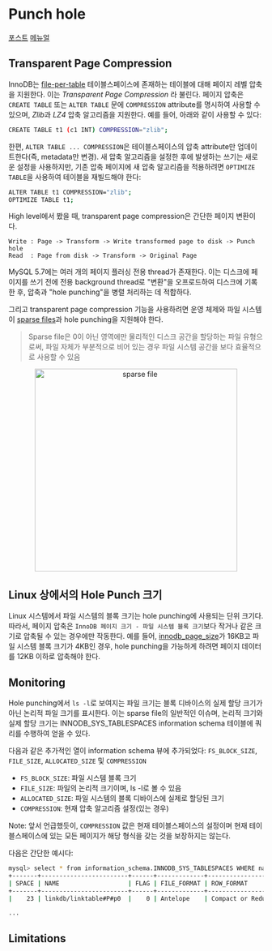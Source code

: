 # Punch hole

[포스트](https://mysqlserverteam.com/innodb-transparent-page-compression/)
[메뉴얼](https://dev.mysql.com/doc/refman/5.7/en/innodb-page-compression.html)

## Transparent Page Compression

InnoDB는 [file-per-table](https://dev.mysql.com/doc/refman/8.0/en/glossary.html#glos_file_per_table) 테이블스페이스에 존재하는 테이블에 대해 페이지 레벨 압축을 지원한다. 이는 *Transparent Page Compression* 라 불린다. 페이지 압축은 `CREATE TABLE` 또는 `ALTER TABLE` 문에 `COMPRESSION` attribute를 명시하여 사용할 수 있으며, *Zlib*과 *LZ4* 압축 알고리즘을 지원한다. 예를 들어, 아래와 같이 사용할 수 있다:

```bash
CREATE TABLE t1 (c1 INT) COMPRESSION="zlib";
```

한편, `ALTER TABLE ... COMPRESSION`은 테이블스페이스의 압축 attribute만 업데이트한다(즉, metadata만 변경). 새 압축 알고리즘을 설정한 후에 발생하는 쓰기는 새로운 설정을 사용하지만, 기존 압축 페이지에 새 압축 알고리즘을 적용하려면 `OPTIMIZE TABLE`을 사용하여 테이블을 재빌드해야 한다:

```bash
ALTER TABLE t1 COMPRESSION="zlib";
OPTIMIZE TABLE t1;
```

High level에서 봤을 때, transparent page compression은 간단한 페이지 변환이다.

```
Write : Page -> Transform -> Write transformed page to disk -> Punch hole
Read  : Page from disk -> Transform -> Original Page
```

MySQL 5.7에는 여러 개의 페이지 플러싱 전용 thread가 존재한다. 이는 디스크에 페이지를 쓰기 전에 전용 background thread로 "변환"을 오프로드하여 디스크에 기록한 후, 압축과 "hole punching"을 병렬 처리하는 데 적합하다.

그리고 transparent page compression 기능을 사용하려면 운영 체제와 파일 시스템이 [sparse files](https://en.wikipedia.org/wiki/Sparse_file)과 hole punching을 지원해야 한다.

> Sparse file은 0이 아닌 영역에만 물리적인 디스크 공간을 할당하는 파일 유형으로써, 파일 자체가 부분적으로 비어 있는 경우 파일 시스템 공간을 보다 효율적으로 사용할 수 있음

<p align="center">
<img src="https://upload.wikimedia.org/wikipedia/commons/thumb/9/9f/Sparse_file_%28en%29.svg/1024px-Sparse_file_%28en%29.svg.png" alt="sparse file" width="400" />
</p>

## Linux 상에서의 Hole Punch 크기

Linux 시스템에서 파일 시스템의 블록 크기는 hole punching에 사용되는 단위 크기다. 따라서, 페이지 압축은 `InnoDB 페이지 크기 - 파일 시스템 블록 크기`보다 작거나 같은 크기로 압축될 수 있는 경우에만 작동한다. 예를 들어, [innodb_page_size](https://dev.mysql.com/doc/refman/5.7/en/innodb-parameters.html#sysvar_innodb_page_size)가 16KB고 파일 시스템 블록 크기가 4KB인 경우, hole punching을 가능하게 하려면 페이지 데이터를 12KB 이하로 압축해야 한다.

## Monitoring

Hole punching에서 `ls -l`로 보여지는 파일 크기는 블록 디바이스의 실제 할당 크기가 아닌 논리적 파일 크기를 표시한다. 이는 sparse file의 일반적인 이슈며, 논리적 크기와 실제 할당 크기는 INNODB_SYS_TABLESPACES information schema 테이블에 쿼리를 수행하여 얻을 수 있다.

다음과 같은 추가적인 열이 information schema 뷰에 추가되었다: `FS_BLOCK_SIZE`, `FILE_SIZE`, `ALLOCATED_SIZE` 및 `COMPRESSION`

- `FS_BLOCK_SIZE`: 파일 시스템 블록 크기
- `FILE_SIZE`: 파일의 논리적 크기이며, ls -l로 볼 수 있음
- `ALLOCATED_SIZE`: 파일 시스템의 블록 디바이스에 실제로 할당된 크기
- `COMPRESSION`: 현재 압축 알고리즘 설정(있는 경우)

Note: 앞서 언급했듯이, `COMPRESSION` 값은 현재 테이블스페이스의 설정이며 현재 테이블스페이스에 있는 모든 페이지가 해당 형식을 갖는 것을 보장하지는 않는다.

다음은 간단한 예시다:

```bash
mysql> select * from information_schema.INNODB_SYS_TABLESPACES WHERE name like 'linkdb%';
+-------+------------------------+------+-------------+----------------------+-----------+---------------+------------+---------------+-------------+----------------+-------------+
| SPACE | NAME                   | FLAG | FILE_FORMAT | ROW_FORMAT           | PAGE_SIZE | ZIP_PAGE_SIZE | SPACE_TYPE | FS_BLOCK_SIZE | FILE_SIZE   | ALLOCATED_SIZE | COMPRESSION |
+-------+------------------------+------+-------------+----------------------+-----------+---------------+------------+---------------+-------------+----------------+-------------+
|    23 | linkdb/linktable#P#p0  |    0 | Antelope    | Compact or Redundant |     16384 |             0 | Single     |           512 |  4861198336 |     2376154112 | LZ4         |

...
```

## Limitations
